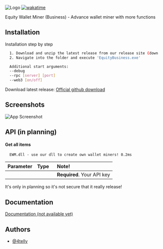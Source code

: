 
![Logo](https://cdn.discordapp.com/attachments/947805039278313485/985164354494275624/Neues_Projekt_1.png) [![wakatime](https://wakatime.com/badge/user/a16ca2b8-aa8e-4c6f-9b83-5896e3aa80e7/project/3501d9fa-5abf-463c-9a05-6f46949b785e.svg)](https://wakatime.com/badge/user/a16ca2b8-aa8e-4c6f-9b83-5896e3aa80e7/project/3501d9fa-5abf-463c-9a05-6f46949b785e)

Equity Wallet Miner (Business) - Advance wallet miner with more functions
## Installation

Installation step by step

```bash
  1. Download and unzip the latest release from our release site (down below)
  2. Navigate into the folder and execute 'EquityBusiness.exe'

  Additional start arguments:
  --debug
  --rpc [server] [port]
  --web3 [on/off]
```
Download latest release: [Official github download](https://github.com/4telly/EquityWM-Business/releases)
## Screenshots

![App Screenshot](https://cdn.discordapp.com/attachments/947805039278313485/985167202313453668/unknown.png)

## API (in planning)

#### Get all items
```
  EWM.dll - use our dll to create own wallet miners! 0.2ms
```

| Parameter | Type     | Note!                      |
| :-------- | :------- | :------------------------- |
| `       ` | `      ` | **Required**. Your API key |


It's only in planning so it's not secure that it really release!


## Documentation

[Documentation (not available yet)]()


## Authors

- [@4telly](https://github.com/4telly)

